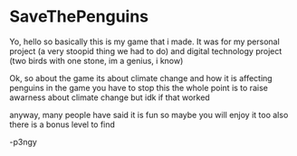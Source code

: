 # SaveThePenguins
Yo, hello
so basically this is my game that i made.
It was for my personal project (a very stoopid thing we had to do) and digital technology project
(two birds with one stone, im a genius, i know)

Ok, so about the game
its about climate change and how it is affecting penguins
in the game you have to stop this
the whole point is to raise awarness about climate change
but idk if that worked

anyway, many people have said it is fun
so maybe you will enjoy it too
also there is a bonus level to find

-p3ngy

